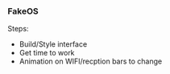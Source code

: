 ### FakeOS

Steps:

- Build/Style interface
- Get time to work
- Animation on WIFI/recption bars to change
